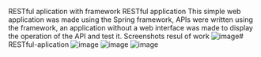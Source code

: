 RESTful aplication with framework
RESTful application
This simple web application was made using the Spring framework, 
APIs were written using the framework, 
an application without a web interface was made to display the operation of the API and test it.
Screenshots resul of work 
![image](https://github.com/OGVV/RESTful-aplication/assets/99844738/ace81a72-6232-41a4-bb48-962b5adb0567)# RESTful-aplication
![image](https://github.com/OGVV/RESTful-aplication/assets/99844738/324d5826-3f2e-46de-b5dd-bf39c00edd84)
![image](https://github.com/OGVV/RESTful-aplication/assets/99844738/139b5266-4a8d-4e3a-983d-6195b3471bd1)
![image](https://github.com/OGVV/RESTful-aplication/assets/99844738/9af8e7b6-7530-41fb-8ed8-fe62039bf4c4)




